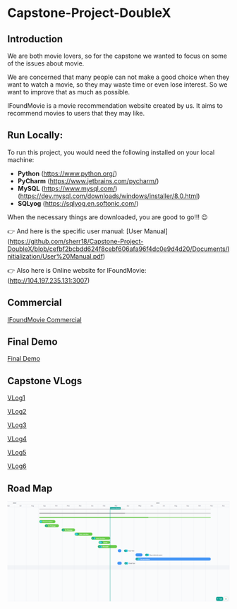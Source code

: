 # Capstone-Project-DoubleX

## Introduction
We are both movie lovers, so for the capstone we wanted to focus on some of the issues about movie.

We are concerned that many people can not make a good choice when they want to watch a movie, so they may waste time or even lose interest. So we want to improve that as much as possible.

IFoundMovie is a movie recommendation website created by us. It aims to recommend movies to users that they may like. 

## Run Locally:
To run this project, you would need the following installed on your local machine:

- **Python** (https://www.python.org/)
- **PyCharm** (https://www.jetbrains.com/pycharm/)
- **MySQL** 
(https://www.mysql.com/)
(https://dev.mysql.com/downloads/windows/installer/8.0.html)
- **SQLyog** (https://sqlyog.en.softonic.com/)

When the necessary things are downloaded, you are good to go!!! 😉

👉 And here is the specific user manual:
[User Manual]
(https://github.com/sherr18/Capstone-Project-DoubleX/blob/cefbf2bcbdd624f8cebf606afa96f4dc0e9d4d20/Documents/Initialization/User%20Manual.pdf)

👉 Also here is Online website for IFoundMovie:
(http://104.197.235.131:3007)


## Commercial
[IFoundMovie Commercial](https://youtu.be/YTtXit-VW9Y)

## Final Demo
[Final Demo](https://youtu.be/REMxrXgBKSE)

## Capstone VLogs
[VLog1](https://youtu.be/dTELsxghfa8)

[VLog2](https://youtu.be/B3ce5sasnTA)

[VLog3](https://youtu.be/D08UamnctK8)

[VLog4](https://youtu.be/HU2JjIypsKo)

[VLog5](https://youtu.be/SfY5sK-tgqQ)

[VLog6](https://youtu.be/wC1WK8TTRq0)

## Road Map
[![Road Map](https://github.com/sherr18/Capstone-Project-DoubleX/blob/main/Documents/Road%20Map/Road%20Map.png)](https://app.clickup.com/9003048722/v/s/90030110224)

